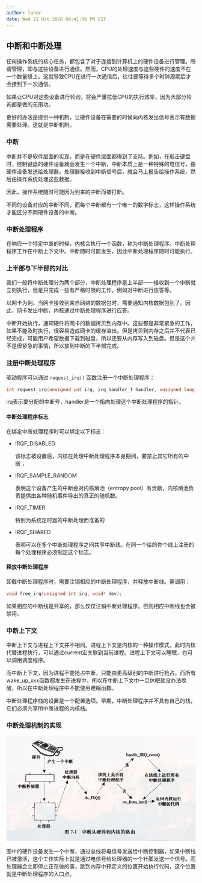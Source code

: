 ```yaml
---
author: lunar
date: Wed 21 Oct 2020 04:41:06 PM CST
---
```


## 中断和中断处理

任何操作系统的核心任务，都包含了对于连接到计算机上的硬件设备进行管理。所谓管理，即与这些设备进行通信。然而，CPU的处理速度与这些硬件的速度不在一个数量级上。这就导致CPU在进行一次通信后，往往要等待多个时钟周期后才会接到下一次通信。

如果让CPU对这些设备进行轮询，将会严重拉低CPU的执行效率，因为大部分轮询都是做的无用功。

更好的办法是提供一种机制，让硬件设备在需要的时候向内核发出信号表示有数据需要处理。这就是中断机制。

### 中断

中断并不是软件层面的实现，而是在硬件层面都得到了支持。例如，在敲击键盘时，控制键盘的硬件设备就会发生一个中断，中断本质上是一种特殊的电信号，由硬件设备发送给处理器。处理器接收到中断信号后，就会马上报告给操作系统，然后由操作系统处理这些数据。

因此，操作系统随时可能因为到来的中断而被打断。

不同的设备对应的中断不同，而每个中断都有一个唯一的数字标志，这样操作系统才能区分不同硬件设备的中断。

### 中断处理程序

在响应一个特定中断的时候，内核会执行一个函数，称为中断处理程序。中断处理程序工作在中断上下文中。中断随时可能发生，因此中断处理程序随时可能执行。

### 上半部与下半部的对比

我们一般将中断处理分为两个部分，中断处理程序是上半部——接收到一个中断就立刻执行，但是只完成一些有严格时限的工作，例如对中断进行应答等。

以网卡为例。当网卡接收到来自网络的数据包时，需要通知内核数据包到了。因此，网卡发出中断，内核通过中断处理程序进行应答。

中断开始执行，通知硬件将网卡的数据拷贝到内存中。这些都是非常紧急的工作，如果不能及时执行，很容易造成网卡的缓存溢出。但是拷贝到内存之后并不代表已经完成，可能用户希望数据下载到磁盘，所以还要从内存写入到磁盘。但是这个并不是很紧急的事情，所以放到中断的下半部完成。

### 注册中断处理程序

驱动程序可以通过 `request_irq()` 函数注册一个中断处理程序：

```c
int request_irq(unsigned int irq, irq_handler_t handler, unsigned long flags, const char* name, void* dev);
```

irq表示要分配的中断号，handler是一个指向处理这个中断处理程序的指针。

#### 中断处理程序标志

在绑定中断处理程序时可以绑定以下标志：

-   IRQF_DISABLED

    该标志被设置后，内核在处理中断处理程序本身期间，要禁止其它所有的中断；

-   IRQF_SAMPLE_RANDOM

    表明这个设备产生的中断会对内核熵池（entropy pool）有贡献，内核熵池负责提供由各种随机事件导出的真正的随机数。

-   IRQF_TIMER

    特别为系统定时器的中断处理而准备的

-   IRQF_SHARED

    表明可以在多个中断处理程序之间共享中断线。在同一个给的你个线上注册的每个处理程序必须制定这个标志。

#### 释放中断处理程序

卸载中断处理程序时，需要注销相应的中断处理程序，并释放中断线。需调用：

```c
void free_irq(unsigned int irq, void* dev);
```

如果相应的中断线是共享的，那么仅仅注销中断处理程序。否则相应中断线也会被禁用。

### 中断上下文

中断上下文与进程上下文并不相同。进程上下文是内核的一种操作模式，此时内核代替进程执行，可以通过current宏关联到当前进程。进程上下文可以睡眠，也可以调用调度程序。

而中断上下文，因为进程不能抢占中断，只能由更高级别的中断进行抢占。而所有wake_up_xxx函数都发生在进程中，所以在中断上下文中一旦休眠就没办法唤醒，所以在中断处理程序中不能使用睡眠函数。

中断处理程序栈的设置是一个配置选项。早期，中断处理程序并不具有自己的栈，它们必须共享所中断进程的内核栈。

### 中断处理机制的实现

![image-20201023135754377](https://raw.githubusercontent.com/xiaoqixian/Tiara/master/img/image-20201023135754377.png)

图中的硬件设备发生一个中断，通过总线将电信号发送给中断控制器，如果中断线已被激活，这个工作实际上就是通过电信号给处理器的一个针脚发送一个信号。而处理器会立即停止正在做的事，跳到内存中预定义的位置开始执行代码，这个位置就是中断处理程序的入口点。